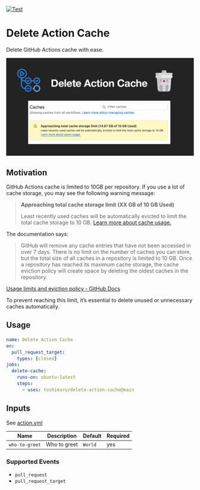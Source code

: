 [![Test](https://github.com/toshimaru/delete-action-cache/actions/workflows/test.yml/badge.svg)](https://github.com/toshimaru/delete-action-cache/actions/workflows/test.yml)

# Delete Action Cache

Delete GitHub Actions cache with ease.

![OG image](./img/delete-cache-action.png)

## Motivation

GitHub Actions cache is limited to 10GB per repository. If you use a lot of cache storage, you may see the following warning message:

> **Approaching total cache storage limit (XX GB of 10 GB Used)**
>
> Least recently used caches will be automatically evicted to limit the total cache storage to 10 GB. [Learn more about cache usage.](https://docs.github.com/actions/using-workflows/caching-dependencies-to-speed-up-workflows#usage-limits-and-eviction-policy)

The documentation says:

> GitHub will remove any cache entries that have not been accessed in over 7 days. There is no limit on the number of caches you can store, but the total size of all caches in a repository is limited to 10 GB. Once a repository has reached its maximum cache storage, the cache eviction policy will create space by deleting the oldest caches in the repository.

[Usage limits and eviction policy - GitHub Docs](https://docs.github.com/en/actions/writing-workflows/choosing-what-your-workflow-does/caching-dependencies-to-speed-up-workflows#usage-limits-and-eviction-policy)

To prevent reaching this limit, it’s essential to delete unused or unnecessary caches automatically.

## Usage

```yml
name: Delete Action Cache
on:
  pull_request_target:
    types: [closed]
jobs:
  delete-cache:
    runs-on: ubuntu-latest
    steps:
      - uses: toshimaru/delete-action-cache@main
```

## Inputs

See [action.yml](action.yml)

| Name | Description | Default | Required |
| - | - | - | - |
| `who-to-greet` | Who to greet | `World` | yes |

### Supported Events

- `pull_request`
- `pull_request_target`
